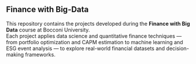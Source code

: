 ## Finance with Big-Data

This repository contains the projects developed during the **Finance with Big Data** course at Bocconi University.  
Each project applies data science and quantitative finance techniques — from portfolio optimization and CAPM estimation to machine learning and ESG event analysis — to explore real-world financial datasets and decision-making frameworks.
